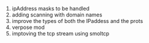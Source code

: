 1. ipAddress masks to be handled
2. adding scanning with domain names
3. improve the types of both the IPaddess and the prots
4. verpose mod
5. imptoving the tcp stream using smoltcp

